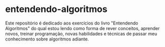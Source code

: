 # entendendo-algoritmos
Este repositório é dedicado aos exercícios do livro "Entendendo Algoritmos" do qual estou lendo como forma de rever conceitos, aprender novos, treinar programação, novas habilidades e técnicas de passar meu conhecimento sobre algoritmos adiante.
